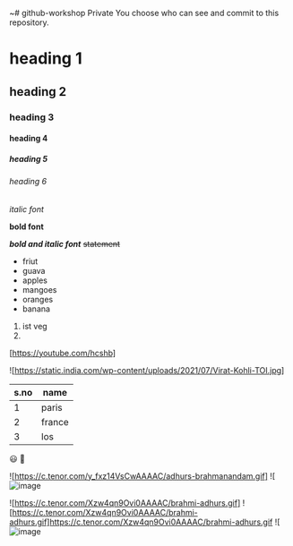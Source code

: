 ~# github-workshop
Private
You choose who can see and commit to this repository. 
# heading 1
## heading 2
### heading 3
#### heading 4
##### heading 5
###### heading 6

*italic font*

**bold font**

***bold and italic font***
~~statement~~
* friut
* guava
* apples
* mangoes
* oranges
* banana 
 1.   ist veg
 2.   
[https://youtube.com/hcshb]

![https://static.india.com/wp-content/uploads/2021/07/Virat-Kohli-TOI.jpg]

s.no|name
----|----
1|paris
2|france
3|los

:smiley:
🤠

 ![https://c.tenor.com/y_fxz14VsCwAAAAC/adhurs-brahmanandam.gif]
 ![![image](https://user-images.githubusercontent.com/95461726/144555929-34fbb7fe-7f42-4a25-b34f-49dbb0c1b1e0.png)

![https://c.tenor.com/Xzw4qn9Ovi0AAAAC/brahmi-adhurs.gif]
![https://c.tenor.com/Xzw4qn9Ovi0AAAAC/brahmi-adhurs.gif]https://c.tenor.com/Xzw4qn9Ovi0AAAAC/brahmi-adhurs.gif
![![image](https://user-images.githubusercontent.com/95461726/144556504-9462167c-98b3-4469-9abe-801d39e7fd6e.png)

